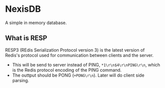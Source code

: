# NexisDB
A simple in memory database.

## What is RESP
RESP3 (REdis Serialization Protocol version 3) is the latest version of Redis's protocol used for communication between clients and the server.

* This will be send to server instead of PING, `*1\r\n$4\r\nPING\r\n`, which is the Redis protocol encoding of the PING command.
* The outtput should be PONG (`+PONG\r\n`). Later will do client side parsing.